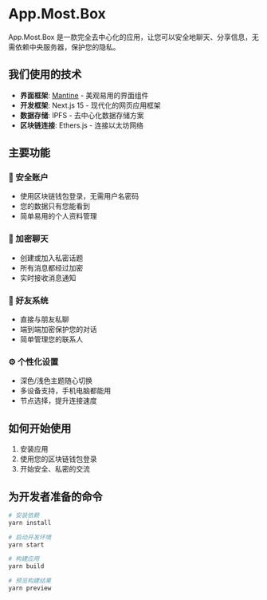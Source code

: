 # App.Most.Box

App.Most.Box 是一款完全去中心化的应用，让您可以安全地聊天、分享信息，无需依赖中央服务器，保护您的隐私。

## 我们使用的技术

- **界面框架**: [Mantine](https://mantine.dev) - 美观易用的界面组件
- **开发框架**: Next.js 15 - 现代化的网页应用框架
- **数据存储**: IPFS - 去中心化数据存储方案
- **区块链连接**: Ethers.js - 连接以太坊网络

## 主要功能

### 🔐 安全账户

- 使用区块链钱包登录，无需用户名密码
- 您的数据只有您能看到
- 简单易用的个人资料管理

### 💬 加密聊天

- 创建或加入私密话题
- 所有消息都经过加密
- 实时接收消息通知

### 👥 好友系统

- 直接与朋友私聊
- 端到端加密保护您的对话
- 简单管理您的联系人

### ⚙️ 个性化设置

- 深色/浅色主题随心切换
- 多设备支持，手机电脑都能用
- 节点选择，提升连接速度

## 如何开始使用

1. 安装应用
2. 使用您的区块链钱包登录
3. 开始安全、私密的交流

## 为开发者准备的命令

```bash
# 安装依赖
yarn install

# 启动开发环境
yarn start

# 构建应用
yarn build

# 预览构建结果
yarn preview
```
